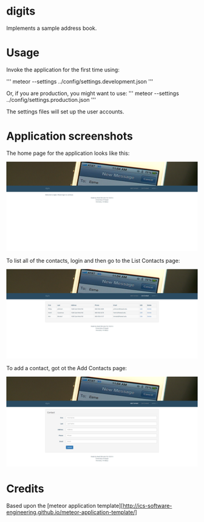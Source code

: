 # digits

Implements a sample address book.

# Usage

Invoke the application for the first time using:

'''
meteor --settings ../config/settings.development.json
'''

Or, if you are production, you might want to use:
'''
meteor --settings ../config/settings.production.json
'''

The settings files will set up the user accounts.

# Application screenshots

The home page for the application looks like this:

![](https://github.com/rshin808/digits/blob/master/doc/home.png)

To list all of the contacts, login and then go to the List Contacts page:

![](https://github.com/rshin808/digits/blob/master/doc/list.png)

To add a contact, got ot the Add Contacts page:

![](https://github.com/rshin808/digits/blob/master/doc/add.png)

# Credits

Based upon the [meteor application template][http://ics-software-engineering.github.io/meteor-application-template/]
